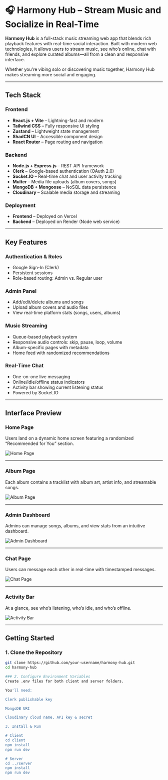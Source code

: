 # 🎧 Harmony Hub – Stream Music and Socialize in Real-Time

**Harmony Hub** is a full-stack music streaming web app that blends rich playback features with real-time social interaction. Built with modern web technologies, it allows users to stream music, see who’s online, chat with friends, and explore curated albums—all from a clean and responsive interface.

Whether you're vibing solo or discovering music together, Harmony Hub makes streaming more social and engaging.

---

## Tech Stack

### Frontend
-  **React.js + Vite** – Lightning-fast and modern
-  **Tailwind CSS** – Fully responsive UI styling
-  **Zustand** – Lightweight state management
-  **ShadCN UI** – Accessible component design
-  **React Router** – Page routing and navigation

### Backend
-  **Node.js + Express.js** – REST API framework
-  **Clerk** – Google-based authentication (OAuth 2.0)
-  **Socket.IO** – Real-time chat and user activity tracking
-  **Multer** – Media file uploads (album covers, songs)
-  **MongoDB + Mongoose** – NoSQL data persistence
-  **Cloudinary** – Scalable media storage and streaming

### Deployment
-  **Frontend** – Deployed on Vercel
-  **Backend** – Deployed on Render (Node web service)

---

##  Key Features

###  Authentication & Roles
- Google Sign-In (Clerk)
- Persistent sessions
- Role-based routing: Admin vs. Regular user

###  Admin Panel
- Add/edit/delete albums and songs
- Upload album covers and audio files
- View real-time platform stats (songs, users, albums)

###  Music Streaming
- Queue-based playback system
- Responsive audio controls: skip, pause, loop, volume
- Album-specific pages with metadata
- Home feed with randomized recommendations

###  Real-Time Chat
- One-on-one live messaging
- Online/idle/offline status indicators
- Activity bar showing current listening status
- Powered by Socket.IO

---

##  Interface Preview

###  Home Page  
Users land on a dynamic home screen featuring a randomized “Recommended for You” section.

![Home Page](https://github.com/sanjay-xoxo/Harmony-Hub/assets/homepage.png)

---

###  Album Page  
Each album contains a tracklist with album art, artist info, and streamable songs.

![Album Page](https://github.com/sanjay-xoxo/Harmony-Hub/assets/album.png)

---

###  Admin Dashboard  
Admins can manage songs, albums, and view stats from an intuitive dashboard.

![Admin Dashboard](https://github.com/sanjay-xoxo/Harmony-Hub/assets/admin.png)

---

###  Chat Page  
Users can message each other in real-time with timestamped messages.

![Chat Page](https://github.com/sanjay-xoxo/Harmony-Hub/assets/chat.png)

---

###  Activity Bar  
At a glance, see who’s listening, who’s idle, and who’s offline.

![Activity Bar](https://github.com/sanjay-xoxo/Harmony-Hub/assets/activity.png)

---

##  Getting Started

### 1. Clone the Repository

```bash
git clone https://github.com/your-username/harmony-hub.git
cd harmony-hub

### 2. Configure Environment Variables
Create .env files for both client and server folders.

You'll need:

Clerk publishable key

MongoDB URI

Cloudinary cloud name, API key & secret

3. Install & Run

# Client
cd client
npm install
npm run dev

# Server
cd ../server
npm install
npm run dev

